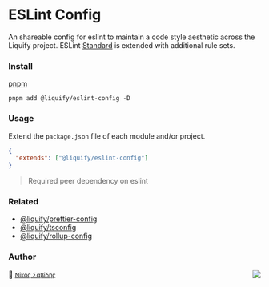 # ESLint Config

An shareable config for eslint to maintain a code style aesthetic across the Liquify project. ESLint [Standard](https://github.com/standard/eslint-config-standard) is extended with additional rule sets.

### Install

[pnpm](https://pnpm.js.org/en/cli/install)

```cli
pnpm add @liquify/eslint-config -D
```

### Usage

Extend the `package.json` file of each module and/or project.

```json
{
  "extends": ["@liquify/eslint-config"]
}
```

> Required peer dependency on eslint

### Related

- [@liquify/prettier-config](https://github.com/panoply/liquify/tree/next/build/eslint-config)
- [@liquify/tsconfig](https://github.com/panoply/liquify/tree/next/build/tsconfig)
- [@liquify/rollup-config](https://github.com/panoply/liquify/tree/next/build/rollup-config)


### Author

🥛 <small>[Νίκος Σαβίδης](mailto:n.savvidis@gmx.com)</small> <img align="right" src="https://img.shields.io/badge/-@sisselsiv-1DA1F2?logo=twitter&logoColor=fff" />
